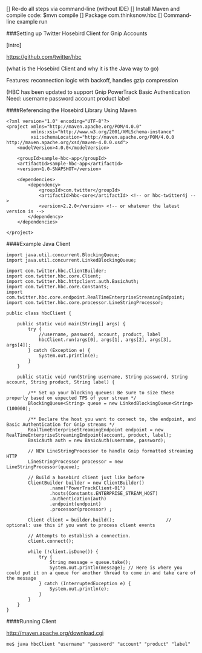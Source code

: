 [] Re-do all steps via command-line (without IDE)
[] Install Maven and compile code: $mvn compile
[] Package com.thinksnow.hbc
[] Command-line example run 


###Setting up Twitter Hosebird Client for Gnip Accounts

[intro]

https://github.com/twitter/hbc

(what is the Hosebird Client and why it is the Java way to go)

Features: reconnection logic with backoff, handles gzip compression


(HBC has been updated to support Gnip PowerTrack
    Basic Authentication
    Need: username password account product label




####Referencing the Hosebird Library Using Maven

```
<?xml version="1.0" encoding="UTF-8"?>
<project xmlns="http://maven.apache.org/POM/4.0.0"
         xmlns:xsi="http://www.w3.org/2001/XMLSchema-instance"
         xsi:schemaLocation="http://maven.apache.org/POM/4.0.0 http://maven.apache.org/xsd/maven-4.0.0.xsd">
    <modelVersion>4.0.0</modelVersion>

    <groupId>sample-hbc-app</groupId>
    <artifactId>sample-hbc-app</artifactId>
    <version>1.0-SNAPSHOT</version>

    <dependencies>
        <dependency>
            <groupId>com.twitter</groupId>
            <artifactId>hbc-core</artifactId> <!-- or hbc-twitter4j -->
            <version>2.2.0</version> <!-- or whatever the latest version is -->
        </dependency>
    </dependencies>

</project>
```


####Example Java Client


```
import java.util.concurrent.BlockingQueue;
import java.util.concurrent.LinkedBlockingQueue;

import com.twitter.hbc.ClientBuilder;
import com.twitter.hbc.core.Client;
import com.twitter.hbc.httpclient.auth.BasicAuth;
import com.twitter.hbc.core.Constants;
import com.twitter.hbc.core.endpoint.RealTimeEnterpriseStreamingEndpoint;
import com.twitter.hbc.core.processor.LineStringProcessor;

public class hbcClient {

    public static void main(String[] args) {
        try {
            //username, password, account, product, label
            hbcClient.run(args[0], args[1], args[2], args[3], args[4]);
        } catch (Exception e) {
            System.out.println(e);
        }
    }

    public static void run(String username, String password, String account, String product, String label) {

        /** Set up your blocking queues: Be sure to size these properly based on expected TPS of your stream */
        BlockingQueue<String> queue = new LinkedBlockingQueue<String>(100000);

        /** Declare the host you want to connect to, the endpoint, and Basic Authentication for Gnip streams */
        RealTimeEnterpriseStreamingEndpoint endpoint = new RealTimeEnterpriseStreamingEndpoint(account, product, label);
        BasicAuth auth = new BasicAuth(username, password);

        // NEW LineStringProcessor to handle Gnip formatted streaming HTTP
        LineStringProcessor processor = new LineStringProcessor(queue);

        // Build a hosebird client just like before
        ClientBuilder builder = new ClientBuilder()
                .name("PowerTrackClient-01")
                .hosts(Constants.ENTERPRISE_STREAM_HOST)
                .authentication(auth)
                .endpoint(endpoint)
                .processor(processor) ;

        Client client = builder.build();                   // optional: use this if you want to process client events

        // Attempts to establish a connection.
        client.connect();

        while (!client.isDone()) {
            try {
                String message = queue.take();
                System.out.println(message); // Here is where you could put it on a queue for another thread to come in and take care of the message
            } catch (InterruptedException e) {
                System.out.println(e);
            }
        }
    }
}
```

####Running Client


http://maven.apache.org/download.cgi




```
me$ java hbcClient "username" "password" "account" "product" "label"

```


